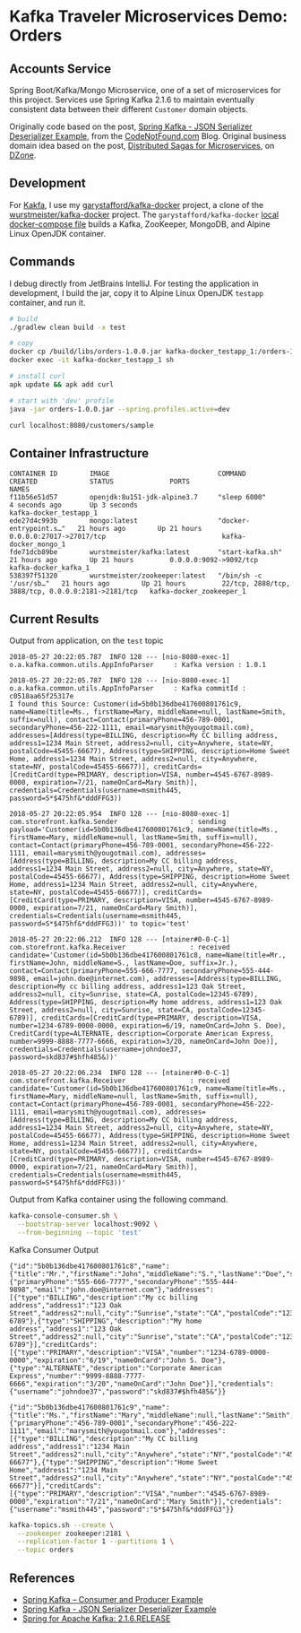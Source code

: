 # Kafka Traveler Microservices Demo: Orders

## Accounts Service

Spring Boot/Kafka/Mongo Microservice, one of a set of microservices for this project. Services use Spring Kafka 2.1.6 to maintain eventually consistent data between their different `Customer` domain objects.

Originally code based on the post, [Spring Kafka - JSON Serializer Deserializer Example](https://www.codenotfound.com/spring-kafka-json-serializer-deserializer-example.html), from the [CodeNotFound.com](https://www.codenotfound.com/) Blog. Original business domain idea based on the post, [Distributed Sagas for Microservices](https://dzone.com/articles/distributed-sagas-for-microservices), on [DZone](https://dzone.com/).

## Development

For [Kakfa](https://kafka.apache.org/), I use my [garystafford/kafka-docker](https://github.com/garystafford/kafka-docker) project, a clone of the [wurstmeister/kafka-docker](https://github.com/wurstmeister/kafka-docker) project. The `garystafford/kafka-docker` [local docker-compose file](https://github.com/garystafford/kafka-docker/blob/master/docker-compose-local.yml) builds a Kafka, ZooKeeper, MongoDB, and Alpine Linux OpenJDK container.

## Commands

I debug directly from JetBrains IntelliJ. For testing the application in development, I build the jar, copy it to Alpine Linux OpenJDK `testapp` container, and run it.

```bash
# build
./gradlew clean build -x test

# copy
docker cp /build/libs/orders-1.0.0.jar kafka-docker_testapp_1:/orders-1.0.0.jar
docker exec -it kafka-docker_testapp_1 sh

# install curl
apk update && apk add curl

# start with 'dev' profile
java -jar orders-1.0.0.jar --spring.profiles.active=dev

curl localhost:8080/customers/sample
```

## Container Infrastructure

```text
CONTAINER ID        IMAGE                           COMMAND                  CREATED             STATUS              PORTS                                                NAMES
f11b56e51d57        openjdk:8u151-jdk-alpine3.7     "sleep 6000"             4 seconds ago       Up 3 seconds                                                             kafka-docker_testapp_1
ede27d4c993b        mongo:latest                    "docker-entrypoint.s…"   21 hours ago        Up 21 hours         0.0.0.0:27017->27017/tcp                             kafka-docker_mongo_1
fde71dcb89be        wurstmeister/kafka:latest       "start-kafka.sh"         21 hours ago        Up 21 hours         0.0.0.0:9092->9092/tcp                               kafka-docker_kafka_1
538397f51320        wurstmeister/zookeeper:latest   "/bin/sh -c '/usr/sb…"   21 hours ago        Up 21 hours         22/tcp, 2888/tcp, 3888/tcp, 0.0.0.0:2181->2181/tcp   kafka-docker_zookeeper_1
```

## Current Results

Output from application, on the `test` topic

```text
2018-05-27 20:22:05.787  INFO 128 --- [nio-8080-exec-1] o.a.kafka.common.utils.AppInfoParser     : Kafka version : 1.0.1

2018-05-27 20:22:05.787  INFO 128 --- [nio-8080-exec-1] o.a.kafka.common.utils.AppInfoParser     : Kafka commitId : c0518aa65f25317e
I found this Source: Customer(id=5b0b136dbe417600801761c9, name=Name(title=Ms., firstName=Mary, middleName=null, lastName=Smith, suffix=null), contact=Contact(primaryPhone=456-789-0001, secondaryPhone=456-222-1111, email=marysmith@yougotmail.com), addresses=[Address(type=BILLING, description=My CC billing address, address1=1234 Main Street, address2=null, city=Anywhere, state=NY, postalCode=45455-66677), Address(type=SHIPPING, description=Home Sweet Home, address1=1234 Main Street, address2=null, city=Anywhere, state=NY, postalCode=45455-66677)], creditCards=[CreditCard(type=PRIMARY, description=VISA, number=4545-6767-8989-0000, expiration=7/21, nameOnCard=Mary Smith)], credentials=Credentials(username=msmith445, password=S*$475hf&*dddFFG3))

2018-05-27 20:22:05.954  INFO 128 --- [nio-8080-exec-1] com.storefront.kafka.Sender                  : sending payload='Customer(id=5b0b136dbe417600801761c9, name=Name(title=Ms., firstName=Mary, middleName=null, lastName=Smith, suffix=null), contact=Contact(primaryPhone=456-789-0001, secondaryPhone=456-222-1111, email=marysmith@yougotmail.com), addresses=[Address(type=BILLING, description=My CC billing address, address1=1234 Main Street, address2=null, city=Anywhere, state=NY, postalCode=45455-66677), Address(type=SHIPPING, description=Home Sweet Home, address1=1234 Main Street, address2=null, city=Anywhere, state=NY, postalCode=45455-66677)], creditCards=[CreditCard(type=PRIMARY, description=VISA, number=4545-6767-8989-0000, expiration=7/21, nameOnCard=Mary Smith)], credentials=Credentials(username=msmith445, password=S*$475hf&*dddFFG3))' to topic='test'

2018-05-27 20:22:06.212  INFO 128 --- [ntainer#0-0-C-1] com.storefront.kafka.Receiver                : received candidate='Customer(id=5b0b136dbe417600801761c8, name=Name(title=Mr., firstName=John, middleName=S., lastName=Doe, suffix=Jr.), contact=Contact(primaryPhone=555-666-7777, secondaryPhone=555-444-9898, email=john.doe@internet.com), addresses=[Address(type=BILLING, description=My cc billing address, address1=123 Oak Street, address2=null, city=Sunrise, state=CA, postalCode=12345-6789), Address(type=SHIPPING, description=My home address, address1=123 Oak Street, address2=null, city=Sunrise, state=CA, postalCode=12345-6789)], creditCards=[CreditCard(type=PRIMARY, description=VISA, number=1234-6789-0000-0000, expiration=6/19, nameOnCard=John S. Doe), CreditCard(type=ALTERNATE, description=Corporate American Express, number=9999-8888-7777-6666, expiration=3/20, nameOnCard=John Doe)], credentials=Credentials(username=johndoe37, password=skd837#$hfh485&))'

2018-05-27 20:22:06.234  INFO 128 --- [ntainer#0-0-C-1] com.storefront.kafka.Receiver                : received candidate='Customer(id=5b0b136dbe417600801761c9, name=Name(title=Ms., firstName=Mary, middleName=null, lastName=Smith, suffix=null), contact=Contact(primaryPhone=456-789-0001, secondaryPhone=456-222-1111, email=marysmith@yougotmail.com), addresses=[Address(type=BILLING, description=My CC billing address, address1=1234 Main Street, address2=null, city=Anywhere, state=NY, postalCode=45455-66677), Address(type=SHIPPING, description=Home Sweet Home, address1=1234 Main Street, address2=null, city=Anywhere, state=NY, postalCode=45455-66677)], creditCards=[CreditCard(type=PRIMARY, description=VISA, number=4545-6767-8989-0000, expiration=7/21, nameOnCard=Mary Smith)], credentials=Credentials(username=msmith445, password=S*$475hf&*dddFFG3))'
```

Output from Kafka container using the following command.

```bash
kafka-console-consumer.sh \
  --bootstrap-server localhost:9092 \
  --from-beginning --topic 'test'
```

Kafka Consumer Output

```text
{"id":"5b0b136dbe417600801761c8","name":{"title":"Mr.","firstName":"John","middleName":"S.","lastName":"Doe","suffix":"Jr."},"contact":{"primaryPhone":"555-666-7777","secondaryPhone":"555-444-9898","email":"john.doe@internet.com"},"addresses":[{"type":"BILLING","description":"My cc billing address","address1":"123 Oak Street","address2":null,"city":"Sunrise","state":"CA","postalCode":"12345-6789"},{"type":"SHIPPING","description":"My home address","address1":"123 Oak Street","address2":null,"city":"Sunrise","state":"CA","postalCode":"12345-6789"}],"creditCards":[{"type":"PRIMARY","description":"VISA","number":"1234-6789-0000-0000","expiration":"6/19","nameOnCard":"John S. Doe"},{"type":"ALTERNATE","description":"Corporate American Express","number":"9999-8888-7777-6666","expiration":"3/20","nameOnCard":"John Doe"}],"credentials":{"username":"johndoe37","password":"skd837#$hfh485&"}}

{"id":"5b0b136dbe417600801761c9","name":{"title":"Ms.","firstName":"Mary","middleName":null,"lastName":"Smith","suffix":null},"contact":{"primaryPhone":"456-789-0001","secondaryPhone":"456-222-1111","email":"marysmith@yougotmail.com"},"addresses":[{"type":"BILLING","description":"My CC billing address","address1":"1234 Main Street","address2":null,"city":"Anywhere","state":"NY","postalCode":"45455-66677"},{"type":"SHIPPING","description":"Home Sweet Home","address1":"1234 Main Street","address2":null,"city":"Anywhere","state":"NY","postalCode":"45455-66677"}],"creditCards":[{"type":"PRIMARY","description":"VISA","number":"4545-6767-8989-0000","expiration":"7/21","nameOnCard":"Mary Smith"}],"credentials":{"username":"msmith445","password":"S*$475hf&*dddFFG3"}}
```

```bash
kafka-topics.sh --create \
  --zookeeper zookeeper:2181 \
  --replication-factor 1 --partitions 1 \
  --topic orders
```

## References

-   [Spring Kafka – Consumer and Producer Example](https://memorynotfound.com/spring-kafka-consume-producer-example/)
-   [Spring Kafka - JSON Serializer Deserializer Example
    ](https://www.codenotfound.com/spring-kafka-json-serializer-deserializer-example.html)
-   [Spring for Apache Kafka: 2.1.6.RELEASE](https://docs.spring.io/spring-kafka/reference/html/index.html)
